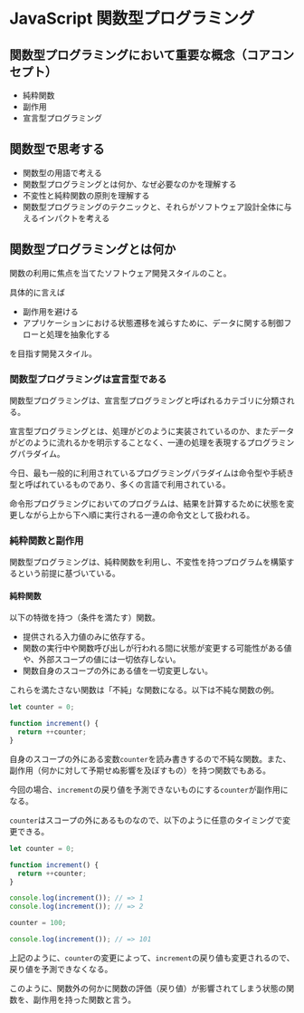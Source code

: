 # JavaScript 関数型プログラミング

## 関数型プログラミングにおいて重要な概念（コアコンセプト）

- 純粋関数
- 副作用
- 宣言型プログラミング

## 関数型で思考する

- 関数型の用語で考える
- 関数型プログラミングとは何か、なぜ必要なのかを理解する
- 不変性と純粋関数の原則を理解する
- 関数型プログラミングのテクニックと、それらがソフトウェア設計全体に与えるインパクトを考える

## 関数型プログラミングとは何か

関数の利用に焦点を当てたソフトウェア開発スタイルのこと。

具体的に言えば

- 副作用を避ける
- アプリケーションにおける状態遷移を減らすために、データに関する制御フローと処理を抽象化する

を目指す開発スタイル。

<!-- TODO: 執筆途中
### 関数型プログラミングのサンプル

簡単なサンプルコードを改善していき、関数型プログラミングの考え方を学んでいく。

```js
document.querySelector('#msg').innerHTML = '<h1>Hello World</h1>';
```

上記はハードコードされてしまっているため、出力する文字列の変更などができず、柔軟に利用できない。

これを受け取った引数を元に出力をする関数にすると以下のようになる。

```js
function printMessage(elementId, format, message) {
  document.querySelector(
    `#${elementId}`
  ).innerHTML = `<${format}>${message}</$format>`;
}

printMessage('msg', 'h1', 'Hello, World');
```

だいぶ改善され、汎用性が上がった。

```js
``` -->

### 関数型プログラミングは宣言型である

関数型プログラミングは、宣言型プログラミングと呼ばれるカテゴリに分類される。

宣言型プログラミングとは、処理がどのように実装されているのか、またデータがどのように流れるかを明示することなく、一連の処理を表現するプログラミングパラダイム。

今日、最も一般的に利用されているプログラミングパラダイムは命令型や手続き型と呼ばれているものであり、多くの言語で利用されている。

命令形プログラミングにおいてのプログラムは、結果を計算するために状態を変更しながら上から下へ順に実行される一連の命令文として扱われる。

<!-- TODO: 執筆途中
#### 宣言型プログラミングと命令形プログラミングの違い

例えば、配列に格納された数値を２乗するプログラムを命令形プログラミングで記述すると以下のようになる。

```js
const array = [0, 1, 2, 3, 4, 5, 6, 7, 8, 9];
for (let i = 0; i < array.length; i++) {
  array[i] = Math.pow(array[i], 2);
}
console.log(array); // => [0, 1, 4, 9, 16, 25, 36, 49, 64, 81]
```

命令型プログラミングは、あるタスクをどのように事項すべきかを事細かに指示する。

上記の場合

- 指定された回数のループを行う
- それぞれの数値を２乗する

という指示をしている。

```js
const array = [0, 1, 2, 3, 4, 5, 6, 7, 8, 9].map(num => Math.pow(num, 2));
console.log(array); // => [0, 1, 4, 9, 16, 25, 36, 49, 64, 81]
``` -->

### 純粋関数と副作用

関数型プログラミングは、純粋関数を利用し、不変性を持つプログラムを構築するという前提に基づいている。

#### 純粋関数

以下の特徴を持つ（条件を満たす）関数。

- 提供される入力値のみに依存する。
- 関数の実行中や関数呼び出しが行われる間に状態が変更する可能性がある値や、外部スコープの値には一切依存しない。
- 関数自身のスコープの外にある値を一切変更しない。

これらを満たさない関数は「不純」な関数になる。以下は不純な関数の例。

```js
let counter = 0;

function increment() {
  return ++counter;
}
```

自身のスコープの外にある変数`counter`を読み書きするので不純な関数。また、副作用（何かに対して予期せぬ影響を及ぼすもの）を持つ関数でもある。

今回の場合、`increment`の戻り値を予測できないものにする`counter`が副作用になる。

`counter`はスコープの外にあるものなので、以下のように任意のタイミングで変更できる。

```js
let counter = 0;

function increment() {
  return ++counter;
}

console.log(increment()); // => 1
console.log(increment()); // => 2

counter = 100;

console.log(increment()); // => 101
```

上記のように、`counter`の変更によって、`increment`の戻り値も変更されるので、戻り値を予測できなくなる。

このように、関数外の何かに関数の評価（戻り値）が影響されてしまう状態の関数を、副作用を持った関数と言う。
